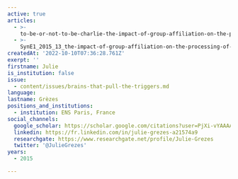 ```yaml
---
active: true
articles:
  - >-
    to-be-or-not-to-be-charlie-the-impact-of-group-affiliation-on-the-processing-of-others-emitted-social-signals
  - >-
    SynE1_2015_13_the-impact-of-group-affiliation-on-the-processing-of-others-emitted-social-signals
createdAt: '2022-10-10T07:36:28.761Z'
exerpt: ''
firstname: Julie
is_institution: false
issue:
  - content/issues/brains-that-pull-the-triggers.md
language:
lastname: Grèzes
positions_and_institutions: 
  - institution: ENS Paris, France
social_channels:
  google_scholar: https://scholar.google.com/citations?user=PjXi-vYAAAAJ&hl=fr
  linkedin: https://fr.linkedin.com/in/julie-grezes-a21574a9
  researchgate: https://www.researchgate.net/profile/Julie-Grezes
  twitter: '@JulieGrezes'
years:
  - 2015

---
```

